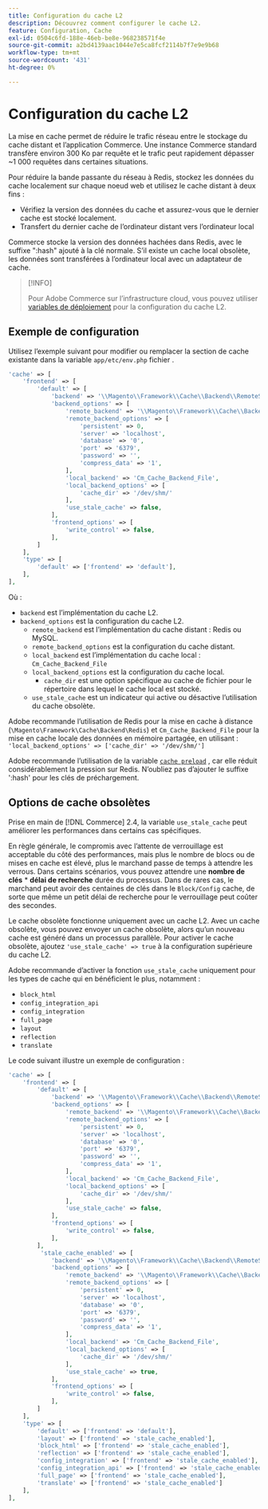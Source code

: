 ```yaml
---
title: Configuration du cache L2
description: Découvrez comment configurer le cache L2.
feature: Configuration, Cache
exl-id: 0504c6fd-188e-46eb-be8e-968238571f4e
source-git-commit: a2bd4139aac1044e7e5ca8fcf2114b7f7e9e9b68
workflow-type: tm+mt
source-wordcount: '431'
ht-degree: 0%

---
```


# Configuration du cache L2

La mise en cache permet de réduire le trafic réseau entre le stockage du cache distant et l’application Commerce. Une instance Commerce standard transfère environ 300 Ko par requête et le trafic peut rapidement dépasser ~1 000 requêtes dans certaines situations.

Pour réduire la bande passante du réseau à Redis, stockez les données du cache localement sur chaque noeud web et utilisez le cache distant à deux fins :

- Vérifiez la version des données du cache et assurez-vous que le dernier cache est stocké localement.
- Transfert du dernier cache de l’ordinateur distant vers l’ordinateur local

Commerce stocke la version des données hachées dans Redis, avec le suffixe &quot;:hash&quot; ajouté à la clé normale. S’il existe un cache local obsolète, les données sont transférées à l’ordinateur local avec un adaptateur de cache.

>[!INFO]
>
>Pour Adobe Commerce sur l’infrastructure cloud, vous pouvez utiliser [variables de déploiement](https://experienceleague.adobe.com/docs/commerce-cloud-service/user-guide/configure/env/stage/variables-deploy.html#redis_backend) pour la configuration du cache L2.

## Exemple de configuration

Utilisez l’exemple suivant pour modifier ou remplacer la section de cache existante dans la variable `app/etc/env.php` fichier .

```php
'cache' => [
    'frontend' => [
        'default' => [
            'backend' => '\\Magento\\Framework\\Cache\\Backend\\RemoteSynchronizedCache',
            'backend_options' => [
                'remote_backend' => '\\Magento\\Framework\\Cache\\Backend\\Redis',
                'remote_backend_options' => [
                    'persistent' => 0,
                    'server' => 'localhost',
                    'database' => '0',
                    'port' => '6379',
                    'password' => '',
                    'compress_data' => '1',
                ],
                'local_backend' => 'Cm_Cache_Backend_File',
                'local_backend_options' => [
                    'cache_dir' => '/dev/shm/'
                ],
                'use_stale_cache' => false,
            ],
            'frontend_options' => [
                'write_control' => false,
            ],
        ]
    ],
    'type' => [
        'default' => ['frontend' => 'default'],
    ],
],
```

Où :

- `backend` est l’implémentation du cache L2.
- `backend_options` est la configuration du cache L2.
   - `remote_backend` est l’implémentation du cache distant : Redis ou MySQL.
   - `remote_backend_options` est la configuration du cache distant.
   - `local_backend` est l’implémentation du cache local : `Cm_Cache_Backend_File`
   - `local_backend_options` est la configuration du cache local.
      - `cache_dir` est une option spécifique au cache de fichier pour le répertoire dans lequel le cache local est stocké.
   - `use_stale_cache` est un indicateur qui active ou désactive l’utilisation du cache obsolète.

Adobe recommande l’utilisation de Redis pour la mise en cache à distance (`\Magento\Framework\Cache\Backend\Redis`) et `Cm_Cache_Backend_File` pour la mise en cache locale des données en mémoire partagée, en utilisant : `'local_backend_options' => ['cache_dir' => '/dev/shm/']`

Adobe recommande l’utilisation de la variable [`cache preload`](redis-pg-cache.md#redis-preload-feature) , car elle réduit considérablement la pression sur Redis. N’oubliez pas d’ajouter le suffixe &#39;:hash&#39; pour les clés de préchargement.

## Options de cache obsolètes

Prise en main de [!DNL Commerce] 2.4, la variable `use_stale_cache` peut améliorer les performances dans certains cas spécifiques.

En règle générale, le compromis avec l’attente de verrouillage est acceptable du côté des performances, mais plus le nombre de blocs ou de mises en cache est élevé, plus le marchand passe de temps à attendre les verrous. Dans certains scénarios, vous pouvez attendre une **nombre de clés** \* **délai de recherche** durée du processus. Dans de rares cas, le marchand peut avoir des centaines de clés dans le `Block/Config` cache, de sorte que même un petit délai de recherche pour le verrouillage peut coûter des secondes.

Le cache obsolète fonctionne uniquement avec un cache L2. Avec un cache obsolète, vous pouvez envoyer un cache obsolète, alors qu’un nouveau cache est généré dans un processus parallèle. Pour activer le cache obsolète, ajoutez `'use_stale_cache' => true` à la configuration supérieure du cache L2.

Adobe recommande d’activer la fonction `use_stale_cache` uniquement pour les types de cache qui en bénéficient le plus, notamment :

- `block_html`
- `config_integration_api`
- `config_integration`
- `full_page`
- `layout`
- `reflection`
- `translate`

Le code suivant illustre un exemple de configuration :

```php
'cache' => [
    'frontend' => [
        'default' => [
            'backend' => '\\Magento\\Framework\\Cache\\Backend\\RemoteSynchronizedCache',
            'backend_options' => [
                'remote_backend' => '\\Magento\\Framework\\Cache\\Backend\\Redis',
                'remote_backend_options' => [
                    'persistent' => 0,
                    'server' => 'localhost',
                    'database' => '0',
                    'port' => '6379',
                    'password' => '',
                    'compress_data' => '1',
                ],
                'local_backend' => 'Cm_Cache_Backend_File',
                'local_backend_options' => [
                    'cache_dir' => '/dev/shm/'
                ],
                'use_stale_cache' => false,
            ],
            'frontend_options' => [
                'write_control' => false,
            ],
        ],
         'stale_cache_enabled' => [
            'backend' => '\\Magento\\Framework\\Cache\\Backend\\RemoteSynchronizedCache',
            'backend_options' => [
                'remote_backend' => '\\Magento\\Framework\\Cache\\Backend\\Redis',
                'remote_backend_options' => [
                    'persistent' => 0,
                    'server' => 'localhost',
                    'database' => '0',
                    'port' => '6379',
                    'password' => '',
                    'compress_data' => '1',
                ],
                'local_backend' => 'Cm_Cache_Backend_File',
                'local_backend_options' => [
                    'cache_dir' => '/dev/shm/'
                ],
                'use_stale_cache' => true,
            ],
            'frontend_options' => [
                'write_control' => false,
            ],
        ]
    ],
    'type' => [
        'default' => ['frontend' => 'default'],
        'layout' => ['frontend' => 'stale_cache_enabled'],
        'block_html' => ['frontend' => 'stale_cache_enabled'],
        'reflection' => ['frontend' => 'stale_cache_enabled'],
        'config_integration' => ['frontend' => 'stale_cache_enabled'],
        'config_integration_api' => ['frontend' => 'stale_cache_enabled'],
        'full_page' => ['frontend' => 'stale_cache_enabled'],
        'translate' => ['frontend' => 'stale_cache_enabled']
    ],
],
```
